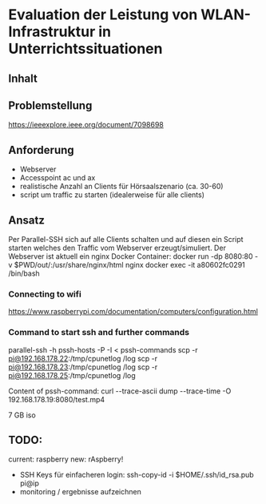 # Evaluation der Leistung von WLAN-Infrastruktur in Unterrichtssituationen

## Inhalt

## Problemstellung
https://ieeexplore.ieee.org/document/7098698

## Anforderung
- Webserver
- Accesspoint ac und ax
- realistische Anzahl an Clients für Hörsaalszenario (ca. 30-60)
- script um traffic zu starten (idealerweise für alle clients)

## Ansatz
Per Parallel-SSH sich auf alle Clients schalten und auf diesen ein Script starten welches den Traffic vom Webserver erzeugt/simuliert.
Der Webserver ist aktuell ein nginx Docker Container:
docker run -dp 8080:80 -v $PWD/out/:/usr/share/nginx/html nginx
docker exec -it a80602fc0291 /bin/bash

### Connecting to wifi
https://www.raspberrypi.com/documentation/computers/configuration.html

### Command to start ssh and further commands
parallel-ssh -h pssh-hosts -P -I < pssh-commands
scp -r pi@192.168.178.22:/tmp/cpunetlog /log
scp -r pi@192.168.178.23:/tmp/cpunetlog /log
scp -r pi@192.168.178.25:/tmp/cpunetlog /log

Content of pssh-command:
curl --trace-ascii dump --trace-time -O 192.168.178.19:8080/test.mp4

7 GB iso

## TODO:
current: raspberry
new: rAspberry!
- SSH Keys für einfacheren login: ssh-copy-id -i $HOME/.ssh/id_rsa.pub pi@ip
- monitoring / ergebnisse aufzeichnen
